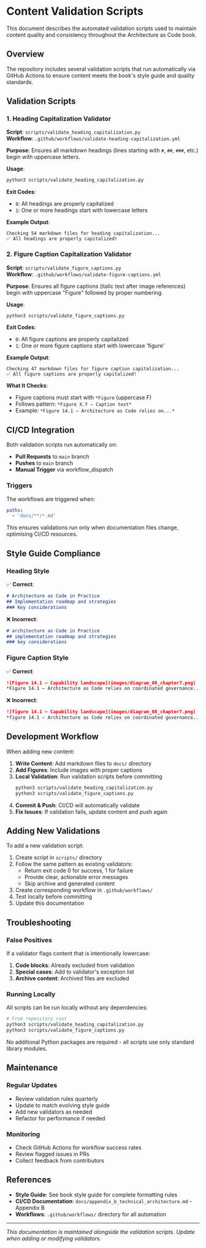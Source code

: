 # Content Validation Scripts

This document describes the automated validation scripts used to maintain content quality and consistency throughout the Architecture as Code book.

## Overview

The repository includes several validation scripts that run automatically via GitHub Actions to ensure content meets the book's style guide and quality standards.

## Validation Scripts

### 1. Heading Capitalization Validator

**Script**: `scripts/validate_heading_capitalization.py`  
**Workflow**: `.github/workflows/validate-heading-capitalization.yml`

**Purpose**: Ensures all markdown headings (lines starting with `#`, `##`, `###`, etc.) begin with uppercase letters.

**Usage**:
```bash
python3 scripts/validate_heading_capitalization.py
```

**Exit Codes**:
- `0`: All headings are properly capitalized
- `1`: One or more headings start with lowercase letters

**Example Output**:
```
Checking 54 markdown files for heading capitalization...
✅ All headings are properly capitalized!
```

### 2. Figure Caption Capitalization Validator

**Script**: `scripts/validate_figure_captions.py`  
**Workflow**: `.github/workflows/validate-figure-captions.yml`

**Purpose**: Ensures all figure captions (italic text after image references) begin with uppercase "Figure" followed by proper numbering.

**Usage**:
```bash
python3 scripts/validate_figure_captions.py
```

**Exit Codes**:
- `0`: All figure captions are properly capitalized
- `1`: One or more figure captions start with lowercase 'figure'

**Example Output**:
```
Checking 47 markdown files for figure caption capitalization...
✅ All figure captions are properly capitalized!
```

**What It Checks**:
- Figure captions must start with `*Figure` (uppercase F)
- Follows pattern: `*Figure X.Y – Caption text*`
- Example: `*Figure 14.1 – Architecture as Code relies on...*`

## CI/CD Integration

Both validation scripts run automatically on:
- **Pull Requests** to `main` branch
- **Pushes** to `main` branch
- **Manual Trigger** via workflow_dispatch

### Triggers

The workflows are triggered when:
```yaml
paths:
  - 'docs/**/*.md'
```

This ensures validations run only when documentation files change, optimising CI/CD resources.

## Style Guide Compliance

### Heading Style
✅ **Correct**:
```markdown
# Architecture as Code in Practice
## Implementation roadmap and strategies
### Key considerations
```

❌ **Incorrect**:
```markdown
# architecture as Code in Practice
## implementation roadmap and strategies
### key considerations
```

### Figure Caption Style
✅ **Correct**:
```markdown
![Figure 14.1 – Capability landscape](images/diagram_08_chapter7.png)
*Figure 14.1 – Architecture as Code relies on coordinated governance...*
```

❌ **Incorrect**:
```markdown
![figure 14.1 – Capability landscape](images/diagram_08_chapter7.png)
*figure 14.1 – Architecture as Code relies on coordinated governance...*
```

## Development Workflow

When adding new content:

1. **Write Content**: Add markdown files to `docs/` directory
2. **Add Figures**: Include images with proper captions
3. **Local Validation**: Run validation scripts before committing
   ```bash
   python3 scripts/validate_heading_capitalization.py
   python3 scripts/validate_figure_captions.py
   ```
4. **Commit & Push**: CI/CD will automatically validate
5. **Fix Issues**: If validation fails, update content and push again

## Adding New Validations

To add a new validation script:

1. Create script in `scripts/` directory
2. Follow the same pattern as existing validators:
   - Return exit code 0 for success, 1 for failure
   - Provide clear, actionable error messages
   - Skip archive and generated content
3. Create corresponding workflow in `.github/workflows/`
4. Test locally before committing
5. Update this documentation

## Troubleshooting

### False Positives

If a validator flags content that is intentionally lowercase:

1. **Code blocks**: Already excluded from validation
2. **Special cases**: Add to validator's exception list
3. **Archive content**: Archived files are excluded

### Running Locally

All scripts can be run locally without any dependencies:
```bash
# From repository root
python3 scripts/validate_heading_capitalization.py
python3 scripts/validate_figure_captions.py
```

No additional Python packages are required - all scripts use only standard library modules.

## Maintenance

### Regular Updates

- Review validation rules quarterly
- Update to match evolving style guide
- Add new validators as needed
- Refactor for performance if needed

### Monitoring

- Check GitHub Actions for workflow success rates
- Review flagged issues in PRs
- Collect feedback from contributors

## References

- **Style Guide**: See book style guide for complete formatting rules
- **CI/CD Documentation**: `docs/appendix_b_technical_architecture.md` - Appendix B
- **Workflows**: `.github/workflows/` directory for all automation

---

*This documentation is maintained alongside the validation scripts. Update when adding or modifying validators.*
